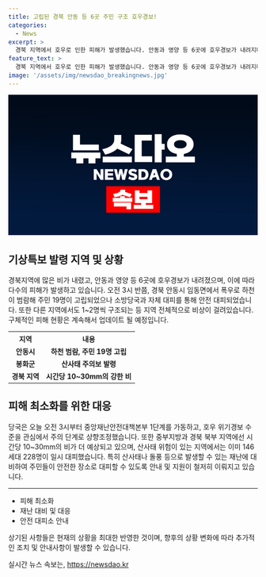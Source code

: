 ```yaml
---
title: 고립된 경북 안동 등 6곳 주민 구조 호우경보!
categories:
  - News
excerpt: >
  경북 지역에서 호우로 인한 피해가 발생했습니다. 안동과 영양 등 6곳에 호우경보가 내려지며, 안동에서는 폭우로 인해 마을 주민 19명이 고립됐지만 소방당국에 의해 구조되었습니다. 또한 경북을 중심으로 중앙재난안전대책본부가 1단계를 가동하고 호우 위기경보 수준을 상향 조정했습니다. 현재 중부지방과 경북 북부에서는 강한 비가 계속 내리고 있으며, 산사태와 하천 범람 등에 대비해야 합니다. (출처: YTN)
feature_text: >
  경북 지역에서 호우로 인한 피해가 발생했습니다. 안동과 영양 등 6곳에 호우경보가 내려지며, 안동에서는 폭우로 인해 마을 주민 19명이 고립됐지만 소방당국에 의해 구조되었습니다. 또한 경북을 중심으로 중앙재난안전대책본부가 1단계를 가동하고 호우 위기경보 수준을 상향 조정했습니다. 현재 중부지방과 경북 북부에서는 강한 비가 계속 내리고 있으며, 산사태와 하천 범람 등에 대비해야 합니다. (출처: YTN)
image: '/assets/img/newsdao_breakingnews.jpg'
---
```


<p><img src="/assets/img/newsdao_breakingnews.jpg" alt="pcversion 속보" /></p>

<h2 data-ke-size="size26">기상특보 발령 지역 및 상황</h2>

<p data-ke-size="size16">경북지역에 많은 비가 내렸고, 안동과 영양 등 6곳에 호우경보가 내려졌으며, 이에 따라 다수의 피해가 발생하고 있습니다. 오전 3시 반쯤, 경북 안동시 임동면에서 폭우로 하천이 범람해 주민 19명이 고립되었으나 소방당국과 자체 대피를 통해 안전 대피되었습니다. 또한 다른 지역에서도 1~2명씩 구조되는 등 지역 전체적으로 비상이 걸려있습니다. 구체적인 피해 현황은 계속해서 업데이트 될 예정입니다.</p>

<table>
    <tr>
        <th>지역</th>
        <th>내용</th>
    </tr>
    <tr>
        <td style="text-align: center; height: 17px;"><b>안동시</b></td>
        <td style="text-align: center; height: 17px;"><b>하천 범람, 주민 19명 고립</b></td>
    </tr>
    <tr>
        <td style="text-align: center; height: 17px;"><b>봉화군</b></td>
        <td style="text-align: center; height: 17px;"><b>산사태 주의보 발령</b></td>
    </tr>
    <tr>
        <td style="text-align: center; height: 17px;"><b>경북 지역</b></td>
        <td style="text-align: center; height: 17px;"><b>시간당 10~30mm의 강한 비</b></td>
    </tr>
</table>

<h2 data-ke-size="size26">피해 최소화를 위한 대응</h2>

<p data-ke-size="size16">당국은 오늘 오전 3시부터 중앙재난안전대책본부 1단계를 가동하고, 호우 위기경보 수준을 관심에서 주의 단계로 상향조정했습니다. 또한 중부지방과 경북 북부 지역에선 시간당 10~30mm의 비가 더 예상되고 있으며, 산사태 위험이 있는 지역에서는 이미 146세대 228명이 일시 대피했습니다. 특히 산사태나 돌풍 등으로 발생할 수 있는 재난에 대비하여 주민들이 안전한 장소로 대피할 수 있도록 안내 및 지원이 철저히 이뤄지고 있습니다.</p>

<hr data-ke-size="size16">

<ul>
    <li>피해 최소화</li>
    <li>재난 대비 및 대응</li>
    <li>안전 대피소 안내</li>
</ul>

<p data-ke-size="size16">상기된 사항들은 현재의 상황을 최대한 반영한 것이며, 향후의 상황 변화에 따라 추가적인 조치 및 안내사항이 발생할 수 있습니다.</p>
실시간 뉴스 속보는, <a href="https://newsdao.kr" rel="dofollow">https://newsdao.kr</a>


